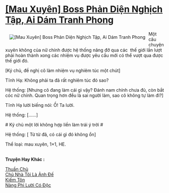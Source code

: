 <a href="https://utruyen.com/truyen/mau-xuyen-boss-phan-dien-nghich-tap-ai-dam-tranh-phong/18857/" title="[Mau Xuyên] Boss Phản Diện Nghịch Tập, Ai Dám Tranh Phong"><h1>[Mau Xuyên] Boss Phản Diện Nghịch Tập, Ai Dám Tranh Phong</h1></a><div style="display:table"><img align="right" style="float: left; padding: 10px;" src="https://utruyen.com/images/story/200x260/mau-xuyen-boss-phan-dien-nghich-tap-ai-dam-tranh-phong.jpg" alt="[Mau Xuyên] Boss Phản Diện Nghịch Tập, Ai Dám Tranh Phong">Một câu chuyện xuyên không của nữ chính được hệ thống nâng đỡ qua các  thế giới lần lượt  phải hoàn thành xong các nhiệm vụ được yêu cầu mới có thể vượt qua được thế giới đó.<p></p>[Ký chủ, đề nghị cô làm nhiệm vụ nghiêm túc một chút]<p></p>Tĩnh Hạ: Không phải ta đã rất nghiêm túc đó sao?<p></p>Hệ thống: [Nhưng cô đang làm cái gì vậy? Đánh nam chính chưa đủ, còn bắt cóc nữ chính. Quan trọng hơn đều là sai người làm, sao cô không tự làm đi?]<p></p>Tĩnh Hạ lười biếng nói: Ồ! Ta lười.<p></p>Hệ thống: [......]<p></p># Ký chủ một lời không hợp liền làm trái ý trời #<p></p>Hệ thống: [ Từ từ đã, có cái gì đó không ổn]<p></p>Thể loại: mau xuyên, 1×1, HE.</div><p><br><b>Truyện Hay Khác :</b></p><a href="https://utruyen.com/truyen/thuan-chu/18925/" alt="Thuần Chủ">Thuần Chủ</a><br/><a href="https://github.com/quanluxury/ngontinhhot/tree/master/truyenhay/19277/" alt="Chủ Nhà Tôi Là Ảnh Đế">Chủ Nhà Tôi Là Ảnh Đế</a><br/><a href="https://github.com/quanluxury/ngontinhhot/tree/master/truyenhay/21776/" alt="Kiếm Tôn">Kiếm Tôn</a><br/><a href="https://truyenngontinhay.wordpress.com/2019/10/03/nang-phi-luoi-co-doc/" alt="Nàng Phi Lười Có Độc">Nàng Phi Lười Có Độc</a><br/>